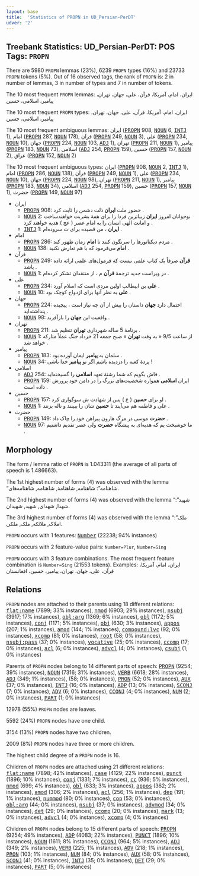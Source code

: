 ```yaml
---
layout: base
title:  'Statistics of PROPN in UD_Persian-PerDT'
udver: '2'
---
```


## Treebank Statistics: UD_Persian-PerDT: POS Tags: `PROPN`

There are 5980 `PROPN` lemmas (23%), 6239 `PROPN` types (16%) and 23733 `PROPN` tokens (5%).
Out of 16 observed tags, the rank of `PROPN` is: 2 in number of lemmas, 3 in number of types and 7 in number of tokens.

The 10 most frequent `PROPN` lemmas: ایران، امام، آمریکا، قرآن، علی، جهان، تهران، پیامبر، اسلامی، حسین

The 10 most frequent `PROPN` types:  ایران، امام، آمریکا، قرآن، علی، جهان، تهران، پیامبر، اسلامی، حسین

The 10 most frequent ambiguous lemmas: ایران (<tt><a href="fa_perdt-pos-PROPN.html">PROPN</a></tt> 908, <tt><a href="fa_perdt-pos-NOUN.html">NOUN</a></tt> 6, <tt><a href="fa_perdt-pos-INTJ.html">INTJ</a></tt> 1), امام (<tt><a href="fa_perdt-pos-PROPN.html">PROPN</a></tt> 287, <tt><a href="fa_perdt-pos-NOUN.html">NOUN</a></tt> 178), قرآن (<tt><a href="fa_perdt-pos-PROPN.html">PROPN</a></tt> 249, <tt><a href="fa_perdt-pos-NOUN.html">NOUN</a></tt> 3), علی (<tt><a href="fa_perdt-pos-PROPN.html">PROPN</a></tt> 234, <tt><a href="fa_perdt-pos-NOUN.html">NOUN</a></tt> 10), جهان (<tt><a href="fa_perdt-pos-PROPN.html">PROPN</a></tt> 224, <tt><a href="fa_perdt-pos-NOUN.html">NOUN</a></tt> 103, <tt><a href="fa_perdt-pos-ADJ.html">ADJ</a></tt> 1), تهران (<tt><a href="fa_perdt-pos-PROPN.html">PROPN</a></tt> 211, <tt><a href="fa_perdt-pos-NOUN.html">NOUN</a></tt> 1), پیامبر (<tt><a href="fa_perdt-pos-PROPN.html">PROPN</a></tt> 183, <tt><a href="fa_perdt-pos-NOUN.html">NOUN</a></tt> 73), اسلامی (<tt><a href="fa_perdt-pos-ADJ.html">ADJ</a></tt> 254, <tt><a href="fa_perdt-pos-PROPN.html">PROPN</a></tt> 159), حسین (<tt><a href="fa_perdt-pos-PROPN.html">PROPN</a></tt> 157, <tt><a href="fa_perdt-pos-NOUN.html">NOUN</a></tt> 2), عراق (<tt><a href="fa_perdt-pos-PROPN.html">PROPN</a></tt> 152, <tt><a href="fa_perdt-pos-NOUN.html">NOUN</a></tt> 2)

The 10 most frequent ambiguous types:  ایران (<tt><a href="fa_perdt-pos-PROPN.html">PROPN</a></tt> 908, <tt><a href="fa_perdt-pos-NOUN.html">NOUN</a></tt> 2, <tt><a href="fa_perdt-pos-INTJ.html">INTJ</a></tt> 1), امام (<tt><a href="fa_perdt-pos-PROPN.html">PROPN</a></tt> 286, <tt><a href="fa_perdt-pos-NOUN.html">NOUN</a></tt> 138), قرآن (<tt><a href="fa_perdt-pos-PROPN.html">PROPN</a></tt> 249, <tt><a href="fa_perdt-pos-NOUN.html">NOUN</a></tt> 1), علی (<tt><a href="fa_perdt-pos-PROPN.html">PROPN</a></tt> 234, <tt><a href="fa_perdt-pos-NOUN.html">NOUN</a></tt> 10), جهان (<tt><a href="fa_perdt-pos-PROPN.html">PROPN</a></tt> 224, <tt><a href="fa_perdt-pos-NOUN.html">NOUN</a></tt> 98), تهران (<tt><a href="fa_perdt-pos-PROPN.html">PROPN</a></tt> 211, <tt><a href="fa_perdt-pos-NOUN.html">NOUN</a></tt> 1), پیامبر (<tt><a href="fa_perdt-pos-PROPN.html">PROPN</a></tt> 183, <tt><a href="fa_perdt-pos-NOUN.html">NOUN</a></tt> 34), اسلامی (<tt><a href="fa_perdt-pos-ADJ.html">ADJ</a></tt> 254, <tt><a href="fa_perdt-pos-PROPN.html">PROPN</a></tt> 159), حسین (<tt><a href="fa_perdt-pos-PROPN.html">PROPN</a></tt> 157, <tt><a href="fa_perdt-pos-NOUN.html">NOUN</a></tt> 1), حضرت (<tt><a href="fa_perdt-pos-PROPN.html">PROPN</a></tt> 149, <tt><a href="fa_perdt-pos-NOUN.html">NOUN</a></tt> 97)


* ایران
  * <tt><a href="fa_perdt-pos-PROPN.html">PROPN</a></tt> 908: حضور ملت <b>ایران</b> ذلت دشمن را ثابت کرد .
  * <tt><a href="fa_perdt-pos-NOUN.html">NOUN</a></tt> 2: نوجوانان امروز <b>ایران</b> زیباترین فردا را برای همهٔ بشریت خواهندساخت و امانت الهی انسان را به امام عصر ( عج ) هدیه خواهند کرد .
  * <tt><a href="fa_perdt-pos-INTJ.html">INTJ</a></tt> 1: <b>ایران</b> ، من قصیده برای ت سروده‌ام .
* امام
  * <tt><a href="fa_perdt-pos-PROPN.html">PROPN</a></tt> 286: مردم دیکتاتورها را سرنگون کنند تا <b>امام</b> زمان ظهور کند .
  * <tt><a href="fa_perdt-pos-NOUN.html">NOUN</a></tt> 138: <b>امام</b> می‌فرمود که با هم تعارض نکنید .
* قرآن
  * <tt><a href="fa_perdt-pos-PROPN.html">PROPN</a></tt> 249: <b>قرآن</b> صرفاً یک کتاب علمی نیست که فرمول‌های علمی ارائه داده باشد .
  * <tt><a href="fa_perdt-pos-NOUN.html">NOUN</a></tt> 1: در ویراست جدید ترجمهٔ <b>قرآن</b> م ، از منتقدان تشکر کرده‌ام .
* علی
  * <tt><a href="fa_perdt-pos-PROPN.html">PROPN</a></tt> 234: <b>علی</b> بن ابیطالب اولین مردی است که اسلام آورد .
  * <tt><a href="fa_perdt-pos-NOUN.html">NOUN</a></tt> 10: <b>علی</b> به نظر آنها برای ازدواج کوچک بود .
* جهان
  * <tt><a href="fa_perdt-pos-PROPN.html">PROPN</a></tt> 224: احتمال دارد <b>جهان</b> داستان را بیش از آن چه نیاز است ، پیچیده پنداشته‌اید .
  * <tt><a href="fa_perdt-pos-NOUN.html">NOUN</a></tt> 98: واقعیت این <b>جهان</b> را بازآفرید .
* تهران
  * <tt><a href="fa_perdt-pos-PROPN.html">PROPN</a></tt> 211: برنامهٔ 5 ساله شهرداری <b>تهران</b> تنظیم شد .
  * <tt><a href="fa_perdt-pos-NOUN.html">NOUN</a></tt> 1: از ساعت 9/5 « به وقت <b>تهران</b> » صبح جمعه 21 خرداد جنگ عملاً متارکه خواهد شد .
* پیامبر
  * <tt><a href="fa_perdt-pos-PROPN.html">PROPN</a></tt> 183: سلمان به <b>پیامبر</b> ایمان آورده بود .
  * <tt><a href="fa_perdt-pos-NOUN.html">NOUN</a></tt> 34: پردهٔ کعبه را دزدیده باشم اگر تو <b>پیامبر</b> خدا باشی !
* اسلامی
  * <tt><a href="fa_perdt-pos-ADJ.html">ADJ</a></tt> 254: فاش بگویم که شما رشتهٔ تعهد <b>اسلامی</b> را گسیخته‌اید .
  * <tt><a href="fa_perdt-pos-PROPN.html">PROPN</a></tt> 159: ایران <b>اسلامی</b> همواره شخصیت‌های بزرگ را در دامن خود پرورش داده است .
* حسین
  * <tt><a href="fa_perdt-pos-PROPN.html">PROPN</a></tt> 157: او برای <b>حسین</b> ( ع ) پس از شهادت ش سوگواری کرد .
  * <tt><a href="fa_perdt-pos-NOUN.html">NOUN</a></tt> 1: علی و فاطمه هم می‌آیند تا <b>حسین</b> شان را ببینند و ناله بزنند .
* حضرت
  * <tt><a href="fa_perdt-pos-PROPN.html">PROPN</a></tt> 149: <b>حضرت</b> موسی در مرگ هارون پیراهن خود را چاک داد .
  * <tt><a href="fa_perdt-pos-NOUN.html">NOUN</a></tt> 97: ما خوشبخت یم که هدیه‌ای به پیشگاه <b>حضرت</b> ولی عصر تقدیم داشتیم .

## Morphology

The form / lemma ratio of `PROPN` is 1.043311 (the average of all parts of speech is 1.486663).

The 1st highest number of forms (4) was observed with the lemma “شاهنامه”: شاهنامه, شاهنامهٔ, شاهنامه‌, شاهنامه‌های.

The 2nd highest number of forms (4) was observed with the lemma “شهید”: شهدا, شهدای, شهید, شهیدان.

The 3rd highest number of forms (4) was observed with the lemma “ملک”: املاک, ملائکه, ملک, ملکی.

`PROPN` occurs with 1 features: <tt><a href="fa_perdt-feat-Number.html">Number</a></tt> (22238; 94% instances)

`PROPN` occurs with 2 feature-value pairs: `Number=Plur`, `Number=Sing`

`PROPN` occurs with 3 feature combinations.
The most frequent feature combination is `Number=Sing` (21553 tokens).
Examples: ایران، امام، آمریکا، قرآن، علی، جهان، تهران، پیامبر، حسین، افغانستان


## Relations

`PROPN` nodes are attached to their parents using 18 different relations: <tt><a href="fa_perdt-dep-flat-name.html">flat:name</a></tt> (7899; 33% instances), <tt><a href="fa_perdt-dep-nmod.html">nmod</a></tt> (6903; 29% instances), <tt><a href="fa_perdt-dep-nsubj.html">nsubj</a></tt> (3917; 17% instances), <tt><a href="fa_perdt-dep-obl-arg.html">obl:arg</a></tt> (1369; 6% instances), <tt><a href="fa_perdt-dep-obl.html">obl</a></tt> (1172; 5% instances), <tt><a href="fa_perdt-dep-conj.html">conj</a></tt> (1171; 5% instances), <tt><a href="fa_perdt-dep-obj.html">obj</a></tt> (630; 3% instances), <tt><a href="fa_perdt-dep-appos.html">appos</a></tt> (207; 1% instances), <tt><a href="fa_perdt-dep-amod.html">amod</a></tt> (144; 1% instances), <tt><a href="fa_perdt-dep-compound-lvc.html">compound:lvc</a></tt> (92; 0% instances), <tt><a href="fa_perdt-dep-xcomp.html">xcomp</a></tt> (81; 0% instances), <tt><a href="fa_perdt-dep-root.html">root</a></tt> (58; 0% instances), <tt><a href="fa_perdt-dep-nsubj-pass.html">nsubj:pass</a></tt> (37; 0% instances), <tt><a href="fa_perdt-dep-vocative.html">vocative</a></tt> (25; 0% instances), <tt><a href="fa_perdt-dep-ccomp.html">ccomp</a></tt> (17; 0% instances), <tt><a href="fa_perdt-dep-acl.html">acl</a></tt> (6; 0% instances), <tt><a href="fa_perdt-dep-advcl.html">advcl</a></tt> (4; 0% instances), <tt><a href="fa_perdt-dep-csubj.html">csubj</a></tt> (1; 0% instances)

Parents of `PROPN` nodes belong to 14 different parts of speech: <tt><a href="fa_perdt-pos-PROPN.html">PROPN</a></tt> (9254; 39% instances), <tt><a href="fa_perdt-pos-NOUN.html">NOUN</a></tt> (7316; 31% instances), <tt><a href="fa_perdt-pos-VERB.html">VERB</a></tt> (6618; 28% instances), <tt><a href="fa_perdt-pos-ADJ.html">ADJ</a></tt> (349; 1% instances),  (58; 0% instances), <tt><a href="fa_perdt-pos-PRON.html">PRON</a></tt> (52; 0% instances), <tt><a href="fa_perdt-pos-AUX.html">AUX</a></tt> (37; 0% instances), <tt><a href="fa_perdt-pos-INTJ.html">INTJ</a></tt> (16; 0% instances), <tt><a href="fa_perdt-pos-ADP.html">ADP</a></tt> (13; 0% instances), <tt><a href="fa_perdt-pos-SCONJ.html">SCONJ</a></tt> (7; 0% instances), <tt><a href="fa_perdt-pos-ADV.html">ADV</a></tt> (6; 0% instances), <tt><a href="fa_perdt-pos-CCONJ.html">CCONJ</a></tt> (4; 0% instances), <tt><a href="fa_perdt-pos-NUM.html">NUM</a></tt> (2; 0% instances), <tt><a href="fa_perdt-pos-PART.html">PART</a></tt> (1; 0% instances)

12978 (55%) `PROPN` nodes are leaves.

5592 (24%) `PROPN` nodes have one child.

3154 (13%) `PROPN` nodes have two children.

2009 (8%) `PROPN` nodes have three or more children.

The highest child degree of a `PROPN` node is 16.

Children of `PROPN` nodes are attached using 21 different relations: <tt><a href="fa_perdt-dep-flat-name.html">flat:name</a></tt> (7898; 42% instances), <tt><a href="fa_perdt-dep-case.html">case</a></tt> (4129; 22% instances), <tt><a href="fa_perdt-dep-punct.html">punct</a></tt> (1896; 10% instances), <tt><a href="fa_perdt-dep-conj.html">conj</a></tt> (1331; 7% instances), <tt><a href="fa_perdt-dep-cc.html">cc</a></tt> (936; 5% instances), <tt><a href="fa_perdt-dep-nmod.html">nmod</a></tt> (699; 4% instances), <tt><a href="fa_perdt-dep-obl.html">obl</a></tt> (633; 3% instances), <tt><a href="fa_perdt-dep-appos.html">appos</a></tt> (362; 2% instances), <tt><a href="fa_perdt-dep-amod.html">amod</a></tt> (306; 2% instances), <tt><a href="fa_perdt-dep-acl.html">acl</a></tt> (256; 1% instances), <tt><a href="fa_perdt-dep-dep.html">dep</a></tt> (191; 1% instances), <tt><a href="fa_perdt-dep-nummod.html">nummod</a></tt> (80; 0% instances), <tt><a href="fa_perdt-dep-cop.html">cop</a></tt> (53; 0% instances), <tt><a href="fa_perdt-dep-obl-arg.html">obl:arg</a></tt> (44; 0% instances), <tt><a href="fa_perdt-dep-nsubj.html">nsubj</a></tt> (37; 0% instances), <tt><a href="fa_perdt-dep-advmod.html">advmod</a></tt> (34; 0% instances), <tt><a href="fa_perdt-dep-det.html">det</a></tt> (29; 0% instances), <tt><a href="fa_perdt-dep-ccomp.html">ccomp</a></tt> (20; 0% instances), <tt><a href="fa_perdt-dep-mark.html">mark</a></tt> (13; 0% instances), <tt><a href="fa_perdt-dep-advcl.html">advcl</a></tt> (4; 0% instances), <tt><a href="fa_perdt-dep-xcomp.html">xcomp</a></tt> (4; 0% instances)

Children of `PROPN` nodes belong to 15 different parts of speech: <tt><a href="fa_perdt-pos-PROPN.html">PROPN</a></tt> (9254; 49% instances), <tt><a href="fa_perdt-pos-ADP.html">ADP</a></tt> (4083; 22% instances), <tt><a href="fa_perdt-pos-PUNCT.html">PUNCT</a></tt> (1896; 10% instances), <tt><a href="fa_perdt-pos-NOUN.html">NOUN</a></tt> (1611; 8% instances), <tt><a href="fa_perdt-pos-CCONJ.html">CCONJ</a></tt> (964; 5% instances), <tt><a href="fa_perdt-pos-ADJ.html">ADJ</a></tt> (349; 2% instances), <tt><a href="fa_perdt-pos-VERB.html">VERB</a></tt> (225; 1% instances), <tt><a href="fa_perdt-pos-ADV.html">ADV</a></tt> (218; 1% instances), <tt><a href="fa_perdt-pos-PRON.html">PRON</a></tt> (103; 1% instances), <tt><a href="fa_perdt-pos-NUM.html">NUM</a></tt> (84; 0% instances), <tt><a href="fa_perdt-pos-AUX.html">AUX</a></tt> (58; 0% instances), <tt><a href="fa_perdt-pos-SCONJ.html">SCONJ</a></tt> (41; 0% instances), <tt><a href="fa_perdt-pos-INTJ.html">INTJ</a></tt> (35; 0% instances), <tt><a href="fa_perdt-pos-DET.html">DET</a></tt> (29; 0% instances), <tt><a href="fa_perdt-pos-PART.html">PART</a></tt> (5; 0% instances)

